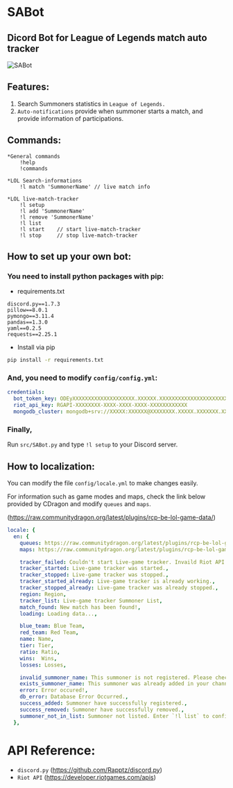 # SABot
## Dicord Bot for League of Legends match auto tracker

![SABot](https://user-images.githubusercontent.com/69145799/108334673-853a4400-7215-11eb-96c6-7a3d6872e4eb.png)

## Features:

1. Search Summoners statistics in `League of Legends.`
2. `Auto-notifications` provide when summoner starts a match, and provide information of participations.

## Commands:
    *General commands
        !help
        !commands

    *LOL Search-informations
        !l match 'SummonerName' // live match info

    *LOL live-match-tracker
        !l setup
        !l add 'SummonerName'
        !l remove 'SummonerName'
        !l list
        !l start    // start live-match-tracker
        !l stop     // stop live-match-tracker

## How to set up your own bot:

### You need to install python packages with pip:

* requirements.txt
```
discord.py==1.7.3
pillow==8.0.1
pymongo==3.11.4
pandas==1.3.0
yaml==0.2.5
requests==2.25.1
```

* Install via pip
```bash
pip install -r requirements.txt
```

### And, you need to modify `config/config.yml`:

```yml
credentials:
  bot_token_key: ODEyXXXXXXXXXXXXXXXXXXXX.XXXXXX.XXXXXXXXXXXXXXXXXXXXXXXXXXX
  riot_api_key: RGAPI-XXXXXXXX-XXXX-XXXX-XXXX-XXXXXXXXXXXX
  mongodb_cluster: mongodb+srv://XXXXX:XXXXXX@XXXXXXXX.XXXXX.XXXXXXX.XXX/XXXXXXXX?XXXXXXXXXXX=XXXX&X=XXXXXXXX
```

### Finally,   

Run `src/SABot.py` and type `!l setup` to your Discord server.

## How to localization:

You can modify the file `config/locale.yml` to make changes easily.

For information such as game modes and maps, check the link below provided by CDragon and modify `queues` and `maps`.

(https://raw.communitydragon.org/latest/plugins/rcp-be-lol-game-data/)

```yaml
locale: {
  en: {
    queues: https://raw.communitydragon.org/latest/plugins/rcp-be-lol-game-data/global/default/v1/queues.json,
    maps: https://raw.communitydragon.org/latest/plugins/rcp-be-lol-game-data/global/default/v1/maps.json,

    tracker_failed: Couldn't start Live-game tracker. Invaild Riot API key.,
    tracker_started: Live-game tracker was started.,
    tracker_stopped: Live-game tracker was stopped.,
    tracker_started_already: Live-game tracker is already working.,
    tracker_stopped_already: Live-game tracker was already stopped.,
    region: Region,
    tracker_list: Live-game tracker Summoner List,
    match_found: New match has been found!,
    loading: Loading data...,

    blue_team: Blue Team,
    red_team: Red Team,
    name: Name,
    tier: Tier,
    ratio: Ratio,
    wins:  Wins,
    losses: Losses,

    invalid_summoner_name: This summoner is not registered. Please check spelling.,
    exists_summoner_name: This summoner was already added in your channel.,
    error: Error occured!,
    db_error: Database Error Occurred.,
    success_added: Summoner have successfully registered.,
    success_removed: Summoner have successfully removed.,
    summoner_not_in_list: Summoner not listed. Enter `!l list` to confirm.,
  },
```


# API Reference:
* `discord.py` (https://github.com/Rapptz/discord.py)
* `Riot API` (https://developer.riotgames.com/apis)
